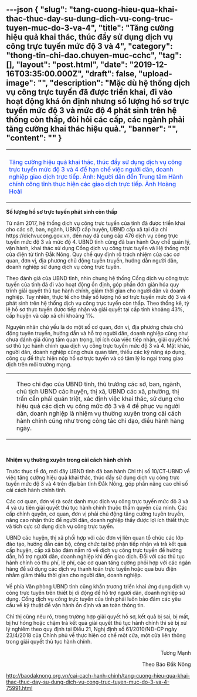 ---json
{
    "slug": "tang-cuong-hieu-qua-khai-thac-thuc-day-su-dung-dich-vu-cong-truc-tuyen-muc-do-3-va-4",
    "title": "Tăng cường hiệu quả khai thác, thúc đẩy sử dụng dịch vụ công trực tuyến mức độ 3 và 4",
    "category": "thong-tin-chi-dao.chuyen-muc-cchc",
    "tag": [],
    "layout": "post.html",
    "date": "2019-12-16T03:35:00.000Z",
    "draft": false,
    "upload-image": "",
    "description": "Mặc dù hệ thống dịch vụ công trực tuyến đã được triển khai, đi vào hoạt động khá ổn định nhưng số lượng hồ sơ trực tuyến mức độ 3 và mức độ 4 phát sinh trên hệ thống còn thấp, đòi hỏi các cấp, các ngành phải tăng cường khai thác hiệu quả.",
    "banner": "",
    "__content__": ""
}
---
<table align="center">
	<tbody>
		<tr>
			<td><img alt="" src="http://www.baodaknong.org.vn/database/image/2019/12/09/3195-CT-1.jpg" /></td>
		</tr>
		<tr>
			<td>
			<p><span style="color:#0033ff">Tăng cường hiệu quả khai th&aacute;c, th&uacute;c đẩy sử dụng dịch vụ c&ocirc;ng trực tuyến mức độ 3 v&agrave; 4 để hạn chế việc người d&acirc;n, doanh nghiệp giao dịch trực tiếp. Ảnh: Người d&acirc;n đến Trung t&acirc;m H&agrave;nh ch&iacute;nh c&ocirc;ng tỉnh thực hiện c&aacute;c giao dịch trực tiếp. Ảnh Ho&agrave;ng Ho&agrave;i</span></p>
			</td>
		</tr>
	</tbody>
</table>

<p><strong>Số lượng hồ sơ trực tuyến ph&aacute;t sinh c&ograve;n thấp</strong></p>

<p>Từ năm 2017, hệ thống dịch vụ c&ocirc;ng trực tuyến của tỉnh đ&atilde; được triển khai cho c&aacute;c sở, ban, ng&agrave;nh, UBND cấp huyện, UBND cấp x&atilde; tại địa chỉ https://dichvucong.gov.vn, đến nay đ&atilde; cung cấp 476 dịch vụ c&ocirc;ng trực tuyến mức độ 3 v&agrave; mức độ 4. UBND tỉnh cũng đ&atilde; ban h&agrave;nh Quy chế quản l&yacute;, vận h&agrave;nh, khai th&aacute;c sử dụng Cổng dịch vụ c&ocirc;ng trực tuyến v&agrave; Hệ thống một cửa điện tử tỉnh Đắk N&ocirc;ng. Quy chế quy định r&otilde; tr&aacute;ch nhiệm của c&aacute;c cơ quan, đơn vị, địa phương chủ động tuy&ecirc;n truyền, hướng dẫn người d&acirc;n, doanh nghiệp sử dụng dịch vụ c&ocirc;ng trực tuyến.</p>

<p>Theo đ&aacute;nh gi&aacute; của UBND tỉnh, nh&igrave;n chung hệ thống Cổng dịch vụ c&ocirc;ng trực tuyến của tỉnh đ&atilde; đi v&agrave;o hoạt động ổn định, g&oacute;p phần đơn giản h&oacute;a quy tr&igrave;nh giải quyết thủ tục h&agrave;nh ch&iacute;nh, giảm thời gian cho người d&acirc;n v&agrave; doanh nghiệp. Tuy nhi&ecirc;n, thực tế cho thấy số lượng hồ sơ trực tuyến mức độ 3 v&agrave; 4 ph&aacute;t sinh tr&ecirc;n hệ thống dịch vụ c&ocirc;ng trực tuyến c&ograve;n thấp. Theo thống k&ecirc;, tỷ lệ hồ sơ thực tuyến được tiếp nhận v&agrave; giải quyết tại cấp tỉnh khoảng 43%, cấp huyện v&agrave; cấp x&atilde; chỉ khoảng 1%.</p>

<p>Nguy&ecirc;n nh&acirc;n chủ yếu l&agrave; do một số cơ quan, đơn vị, địa phương chưa chủ động tuy&ecirc;n truyền, hướng dẫn v&agrave; hỗ trợ người d&acirc;n, doanh nghiệp cũng như chưa đ&aacute;nh gi&aacute; đ&uacute;ng tầm quan trọng, lợi &iacute;ch của việc tiếp nhận, giải quyết hồ sơ thủ tục h&agrave;nh ch&iacute;nh qua dịch vụ c&ocirc;ng trực tuyến mức độ 3 v&agrave; 4. Mặt kh&aacute;c, người d&acirc;n, doanh nghiệp cũng chưa quan t&acirc;m, thiếu c&aacute;c kỹ năng &aacute;p dụng, c&ocirc;ng cụ để thực hiện nộp hồ sơ trực tuyến v&agrave; c&oacute; t&acirc;m l&yacute; lo ngại trong giao dịch tr&ecirc;n m&ocirc;i trường mạng.</p>

<table align="center" border="0" cellpadding="1" cellspacing="0">
	<tbody>
		<tr>
			<td>&nbsp;</td>
			<td>
			<p>Theo chỉ đạo của UBND tỉnh, thủ trưởng c&aacute;c sở, ban, ng&agrave;nh, chủ tịch UBND c&aacute;c huyện, thị x&atilde;, UBND c&aacute;c x&atilde;, phường, thị trấn cần phải qu&aacute;n triệt, x&aacute;c định việc khai th&aacute;c, sử dụng cho hiệu quả c&aacute;c dịch vụ c&ocirc;ng mức độ 3 v&agrave; 4 để phục vụ người d&acirc;n, doanh nghiệp l&agrave; nhiệm vụ thường xuy&ecirc;n trong cải c&aacute;ch h&agrave;nh ch&iacute;nh cũng như trong c&ocirc;ng t&aacute;c chỉ đạo, điều h&agrave;nh h&agrave;ng ng&agrave;y.</p>
			</td>
		</tr>
	</tbody>
</table>

<p>&nbsp;</p>

<p><strong>Nhiệm vụ thường xuy&ecirc;n trong cải c&aacute;ch h&agrave;nh ch&iacute;nh</strong></p>

<p>Trước thực tế đ&oacute;, mới đ&acirc;y UBND tỉnh đ&atilde; ban h&agrave;nh Chỉ thị số 10/CT-UBND về việc tăng cường hiệu quả khai th&aacute;c, th&uacute;c đẩy sử dụng dịch vụ c&ocirc;ng trực tuyến mức độ 3 v&agrave; 4 tr&ecirc;n địa b&agrave;n tỉnh Đắk N&ocirc;ng, g&oacute;p phần n&acirc;ng cao chỉ số cải c&aacute;ch h&agrave;nh ch&iacute;nh tỉnh.</p>

<p>C&aacute;c cơ quan, đơn vị r&agrave; so&aacute;t danh mục dịch vụ c&ocirc;ng trực tuyến mức độ 3 v&agrave; 4 v&agrave; ưu ti&ecirc;n giải quyết thủ tục h&agrave;nh ch&iacute;nh thuộc thẩm quyền của m&igrave;nh. C&aacute;c cấp ch&iacute;nh quyền, cơ quan, đơn vị phải chủ động tăng cường tuy&ecirc;n truyền, n&acirc;ng cao nhận thức để người d&acirc;n, doanh nghiệp thấy được lợi &iacute;ch thiết thực v&agrave; t&iacute;ch cực sử dụng dịch vụ c&ocirc;ng trực tuyến.</p>

<p>UBND c&aacute;c huyện, thị x&atilde; phối hợp với c&aacute;c đơn vị li&ecirc;n quan tổ chức c&aacute;c lớp đ&agrave;o tạo, hướng dẫn c&aacute;n bộ, c&ocirc;ng chức tại bộ phận tiếp nhận v&agrave; trả kết quả cấp huyện, cấp x&atilde; bảo đảm nắm r&otilde; về dịch vụ c&ocirc;ng trực tuyến để hướng dẫn, hỗ trợ người d&acirc;n, doanh nghiệp khi đến giao dịch. Đối với c&aacute;c thủ tục h&agrave;nh ch&iacute;nh c&oacute; thu ph&iacute;, lệ ph&iacute;, c&aacute;c cơ quan tăng cường phối hợp với c&aacute;c ng&acirc;n h&agrave;ng để sử dụng c&aacute;c dịch vụ thanh to&aacute;n trực tuyến hoặc qua bưu điện nhằm giảm thiểu thời gian cho người d&acirc;n, doanh nghiệp.</p>

<p>Về ph&iacute;a Văn ph&ograve;ng UBND tỉnh cũng khẩn trương triển khai ứng dụng dịch vụ c&ocirc;ng trực tuyến tr&ecirc;n thiết bị di động để hỗ trợ người d&acirc;n, doanh nghiệp sử dụng. Cổng dịch vụ c&ocirc;ng trực tuyến của tỉnh phải lu&ocirc;n bảo đảm c&aacute;c y&ecirc;u cầu về kỹ thuật để vận h&agrave;nh ổn định v&agrave; an to&agrave;n th&ocirc;ng tin.</p>

<p>Chỉ thị cũng n&ecirc;u r&otilde;, trong trường hợp giải quyết hồ sơ, kết quả bị sai, bị mất, bị hư hỏng hoặc chậm trả kết quả giải quyết thủ tục h&agrave;nh ch&iacute;nh th&igrave; sẽ bị xử l&yacute; nghi&ecirc;m theo quy định tại Điều 21, Nghị định số 61/2010/NĐ-CP ng&agrave;y 23/4/2018 của Ch&iacute;nh phủ về thực hiện cơ chế một cửa, một cửa li&ecirc;n th&ocirc;ng trong giải quyết thủ tục h&agrave;nh ch&iacute;nh.</p>

<p style="text-align:right">Tường Mạnh</p>

<p style="text-align:right">Theo B&aacute;o Đắk N&ocirc;ng</p>

<p><a href="http://baodaknong.org.vn/cai-cach-hanh-chinh/tang-cuong-hieu-qua-khai-thac-thuc-day-su-dung-dich-vu-cong-truc-tuyen-muc-do-3-va-4-75991.html">http://baodaknong.org.vn/cai-cach-hanh-chinh/tang-cuong-hieu-qua-khai-thac-thuc-day-su-dung-dich-vu-cong-truc-tuyen-muc-do-3-va-4-75991.html</a></p>
